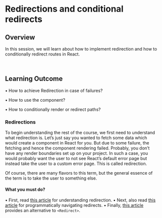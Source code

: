 ﻿# Redirections and conditional redirects

## Overview

In this session, we will learn about how to implement redirection and how to conditionally redirect routes in React.

<br />

## Learning Outcome

•	How to achieve Redirection in case of failures?

•	How to use the <Redirect /> component?

•	How to conditionally render or redirect paths?


### Redirections

To begin understanding the rest of the course, we first need to understand what redirection is. Let’s just say you wanted to fetch some data which would create a component in React for you. But due to some failure, the fetching and hence the component rendering failed. Probably, you don’t have any render boundaries set up on your project. In such a case, you would probably want the user to not see React’s default error page but instead take the user to a custom error page. This is called redirection.

Of course, there are many flavors to this term, but the general essence of the term is to take the user to something else. 

#### What you must do?

•	First, read [this article](https://learnwithparam.com/blog/redirect-route-in-react-router/) for understanding redirection.
•	Next, also read [this article](https://tylermcginnis.com/react-router-programmatically-navigate/) for programmatically navigating redirects.
•	Finally, [this article](https://medium.com/@anneeb/redirecting-in-react-4de5e517354a) provides an alternative to ```<Redirect>```.

<br />

